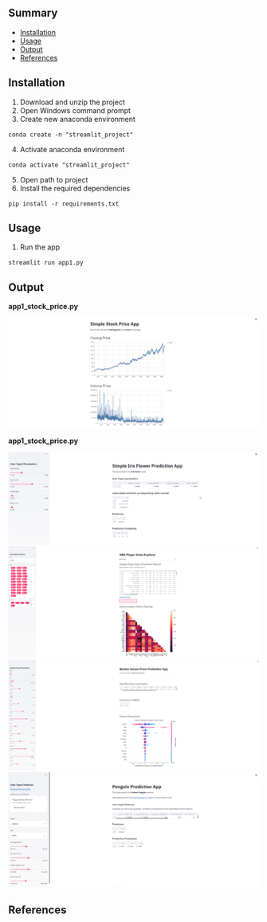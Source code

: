 ## Summary
  - [Installation](#installation)
  - [Usage](#usage)
  - [Output](#output)
  - [References](#references)
  
## Installation
1. Download and unzip the project
2. Open Windows command prompt
3. Create new anaconda environment
```
conda create -n "streamlit_project"
```
4. Activate anaconda environment
```
conda activate "streamlit_project"
```
5. Open path to project
6. Install the required dependencies
```
pip install -r requirements.txt
```
## Usage
1. Run the app
```
streamlit run app1.py
```

## Output
<b>app1_stock_price.py<b>
  
![](https://github.com/AparGarg99/Tutorials/blob/master/streamlit_frontend_tutorial/images/app1.PNG)

<b>app1_stock_price.py<b>
  
![](https://github.com/AparGarg99/Tutorials/blob/master/streamlit_frontend_tutorial/images/app2.PNG)
![](https://github.com/AparGarg99/Tutorials/blob/master/streamlit_frontend_tutorial/images/app3.PNG)
![](https://github.com/AparGarg99/Tutorials/blob/master/streamlit_frontend_tutorial/images/app4.PNG)
![](https://github.com/AparGarg99/Tutorials/blob/master/streamlit_frontend_tutorial/images/app5.PNG)

## References
